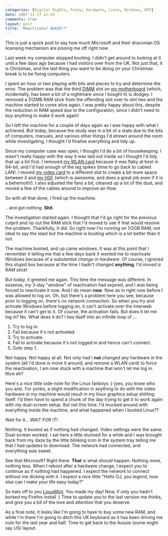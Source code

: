 ```yaml
---
categories: [Digital Rights, Funny, Hardware, Linux, Windows, WTF]
date: 2007-12-27 12:29
comments: true
layout: post
title: "Reactivate? AGAIN!?"
---
```

This is just a quick post to say how much Microsoft and their draconian OS licensing mechanism are pissing me off right now.

Last week my computer stopped booting. I didn't get around to looking at it until a few days ago because I had visitors over from the UK. Not just that, it is Christmas, and the last thing you want to be doing on your Christmas break is to be fixing computers.

<!--more-->

I spent an hour or two playing with bits and pieces to try and determine the error. The problem was that the third <a href="http://en.wikipedia.org/wiki/DIMM" title="DIMM">DIMM</a> slot on <a href="http://us.dfi.com.tw/Product/xx_product_spec_details_r_us.jsp?PRODUCT_ID=4556&CATEGORY_TYPE=LP%20UT&SITE=NA" title="DFI Lanparty CFX3200-DR">my motherboard</a> (which, incidentally, has been a bit of a nightmare since I bought it) is dodgey. I removed a 512MB RAM stick from the offending slot over to slot two and the machine started to come alive again. I was pretty happy about this, despite the reduction in RAM speed due to the configuration, since I didn't need to buy anything to make it work again!

So I left the machine for a couple of days again as I was happy with what I achieved. But today, because the study was in a bit of a state due to the bits of computers, manuals, and various other things I'd strewn around the room while investigating, I thought I'd finalise everything and tidy up.

Since my computer case was open, I thought I'd do a bit of housekeeping. I wasn't really happy with the way it was laid out inside so I thought I'd tidy that up a bit first. I removed <a href="http://www.linksys.com/servlet/Satellite?c=L_Product_C2&childpagename=US%2FLayout&cid=1150490054358&pagename=Linksys%2FCommon%2FVisitorWrapper" title="Linksys WMP54G">my WLAN card</a> because it was flaky at best in 64-bit, and I'd had enough of the lag spikes (time to go back to cabled LAN). I moved <a href="http://www.hisdigital.com/html/product_ov.php?id=217" title="HIS Radeon x1900xtx">my video card</a> to a different slot to create a bit more space between it and <a href="http://www.scythe-usa.com/product/cpu/006/scnj1000p.html" title="Ninja Scythe">my HSF</a> (which is awesome, and does a great job even if it is a behemoth!). I also adjusted the fans a bit, cleaned up a lot of the dust, and moved a few of the cables around to improve air-flow.

So with all that done, I fired up the machine.

.. and got nothing. <strong>Shit</strong>.

The investigation started again. I thought that I'd go right for the previous culprit and rip out the RAM stick that I'd moved to see if that would resolve the problem. Thankfully, it did. So right now I'm running on 1/2GB RAM, not ideal to say the least but the machine is booting which is a lot better than it not.

The machine booted, and up came windows. It was at this point that I remember it telling me that a few days back it wanted me to reactivate Windows because of a <em>substantial change in hardware</em>. Of course, I ignored this stupid box because at the time I hadn't changed <strong>anything</strong>. I'd <em>moved a RAM stick</em>!

But today, it greeted me again. This time the message was different. In essense, my 3-day "window" of reactivation had expired, and I was being forced to reactivate it now. And I do mean <strong>now</strong>. Now as in right now before I was allowed to log on. Oh, but there's a problem here you see, because prior to logging on, there's no network connection. So when you try and activate Windows before logging on, it can't activate over the Interweb because it can't get to it. Of course, the activation fails. But does it let me log in? No. What does it do? I ties itself into an infinite loop of ...<ol><li>Try to log in.</li><li>Fail because it's not activated.</li><li>Try to activate.</li><li>Fail to activate because it's not logged in and hence can't connect.</li><li>Goto step 1.</li></ol>Not happy. Not happy at all. Not only had I <strong>not</strong> changed any hardware in the system (all I'd done is move it around, and remove a WLAN card) to force the reactivation, I am now stuck with a machine that won't let me log in. Nice eh?

Here's a nice little side-note for the Linux fanboys :) (yes, you know who you are). For yonks, a slight modification in anything to do with the video hardware in my machine would result in my linux graphics setup shitting itself. I'd then have to spend a chunk of the day trying to get it to work again with my dual-screen setup. But not this time. I'd mucked around with everything inside the machine, and what happened when I booted Linux??

Wait for it... WAIT FOR IT!

Nothing. It booted as if nothing had changed. Video settings were the same. Dual-screen worked. I sat here a little stunned for a while and I was brought back from my daze by the little blinking icon in the system tray telling me that I had updates to download. The network had connected, and everything was sweet.

See that Microsoft? Right there. <strong>That</strong> is what <em>should</em> happen. Nothing more, nothing less. When I reboot after a hardware change, I expect you to continue as if nothing had happened. I expect the network to connect without me dicking with it. I expect a nice little "Hello OJ, you legend, how else can I make your life easy today?"

So hats off to you <a href="http://www.linuxmint.com/" title="LinuxMint">LinuxMint</a>. You made my day! Now, if only you hadn't borked my Firefox install :) Time to update you to the last version me thinks, and give you a bit of the love and attention that you deserve.

As a final note, it looks like I'm going to have to buy some new RAM, and while I'm there I'm going to ditch this UK keyboard as it has been driving me nuts for the last year and half. Time to get back to the Aussie (some might say US) layout.
